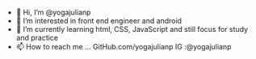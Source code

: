 - 👋 Hi, I’m @yogajulianp
- 👀 I’m interested in front end engineer and android
- 🌱 I’m currently learning html, CSS, JavaScript
and still focus for study and practice
- 📫 How to reach me ...
GitHub.com/yogajulianp
IG :@yogajulianp 

<!---
yogajulianp/yogajulianp is a ✨ special ✨ repository because its `README.md` (this file) appears on your GitHub profile.
You can click the Preview link to take a look at your changes.
--->
